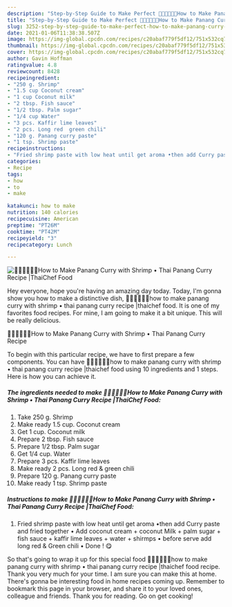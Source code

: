```yaml
---
description: "Step-by-Step Guide to Make Perfect 🧑🏽‍🍳🧑🏼‍🍳How to Make Panang Curry with Shrimp • Thai Panang Curry Recipe |ThaiChef Food"
title: "Step-by-Step Guide to Make Perfect 🧑🏽‍🍳🧑🏼‍🍳How to Make Panang Curry with Shrimp • Thai Panang Curry Recipe |ThaiChef Food"
slug: 3252-step-by-step-guide-to-make-perfect-how-to-make-panang-curry-with-shrimp-thai-panang-curry-recipe-thaichef-food
date: 2021-01-06T11:38:38.507Z
image: https://img-global.cpcdn.com/recipes/c20abaf779f5df12/751x532cq70/🧑🏽🍳🧑🏼🍳how-to-make-panang-curry-with-shrimp-•-thai-panang-curry-recipe-thaichef-food-recipe-main-photo.jpg
thumbnail: https://img-global.cpcdn.com/recipes/c20abaf779f5df12/751x532cq70/🧑🏽🍳🧑🏼🍳how-to-make-panang-curry-with-shrimp-•-thai-panang-curry-recipe-thaichef-food-recipe-main-photo.jpg
cover: https://img-global.cpcdn.com/recipes/c20abaf779f5df12/751x532cq70/🧑🏽🍳🧑🏼🍳how-to-make-panang-curry-with-shrimp-•-thai-panang-curry-recipe-thaichef-food-recipe-main-photo.jpg
author: Gavin Hoffman
ratingvalue: 4.8
reviewcount: 8428
recipeingredient:
- "250 g. Shrimp"
- "1.5 cup Coconut cream"
- "1 cup Coconut milk"
- "2 tbsp. Fish sauce"
- "1/2 tbsp. Palm sugar"
- "1/4 cup Water"
- "3 pcs. Kaffir lime leaves"
- "2 pcs. Long red  green chili"
- "120 g. Panang curry paste"
- "1 tsp. Shrimp paste"
recipeinstructions:
- "Fried shrimp paste with low heat until get aroma •then add Curry paste and fried together • Add coconut cream + coconut Milk + palm sugar + fish sauce + kaffir lime leaves + water + shirmps • before serve add long red &amp; Green chili • Done ! 😋"
categories:
- Recipe
tags:
- how
- to
- make

katakunci: how to make 
nutrition: 140 calories
recipecuisine: American
preptime: "PT26M"
cooktime: "PT42M"
recipeyield: "3"
recipecategory: Lunch

---
```



![🧑🏽‍🍳🧑🏼‍🍳How to Make Panang Curry with Shrimp • Thai Panang Curry Recipe |ThaiChef Food](https://img-global.cpcdn.com/recipes/c20abaf779f5df12/751x532cq70/🧑🏽🍳🧑🏼🍳how-to-make-panang-curry-with-shrimp-•-thai-panang-curry-recipe-thaichef-food-recipe-main-photo.jpg)

Hey everyone, hope you're having an amazing day today. Today, I'm gonna show you how to make a distinctive dish, 🧑🏽‍🍳🧑🏼‍🍳how to make panang curry with shrimp • thai panang curry recipe |thaichef food. It is one of my favorites food recipes. For mine, I am going to make it a bit unique. This will be really delicious.

🧑🏽‍🍳🧑🏼‍🍳How to Make Panang Curry with Shrimp • Thai Panang Curry Recipe 

To begin with this particular recipe, we have to first prepare a few components. You can have 🧑🏽‍🍳🧑🏼‍🍳how to make panang curry with shrimp • thai panang curry recipe |thaichef food using 10 ingredients and 1 steps. Here is how you can achieve it.

<!--inarticleads1-->

##### The ingredients needed to make 🧑🏽‍🍳🧑🏼‍🍳How to Make Panang Curry with Shrimp • Thai Panang Curry Recipe |ThaiChef Food:

1. Take 250 g. Shrimp
1. Make ready 1.5 cup. Coconut cream
1. Get 1 cup. Coconut milk
1. Prepare 2 tbsp. Fish sauce
1. Prepare 1/2 tbsp. Palm sugar
1. Get 1/4 cup. Water
1. Prepare 3 pcs. Kaffir lime leaves
1. Make ready 2 pcs. Long red &amp; green chili
1. Prepare 120 g. Panang curry paste
1. Make ready 1 tsp. Shrimp paste




<!--inarticleads2-->

##### Instructions to make 🧑🏽‍🍳🧑🏼‍🍳How to Make Panang Curry with Shrimp • Thai Panang Curry Recipe |ThaiChef Food:

1. Fried shrimp paste with low heat until get aroma •then add Curry paste and fried together • Add coconut cream + coconut Milk + palm sugar + fish sauce + kaffir lime leaves + water + shirmps • before serve add long red &amp; Green chili • Done ! 😋




So that's going to wrap it up for this special food 🧑🏽‍🍳🧑🏼‍🍳how to make panang curry with shrimp • thai panang curry recipe |thaichef food recipe. Thank you very much for your time. I am sure you can make this at home. There's gonna be interesting food in home recipes coming up. Remember to bookmark this page in your browser, and share it to your loved ones, colleague and friends. Thank you for reading. Go on get cooking!
